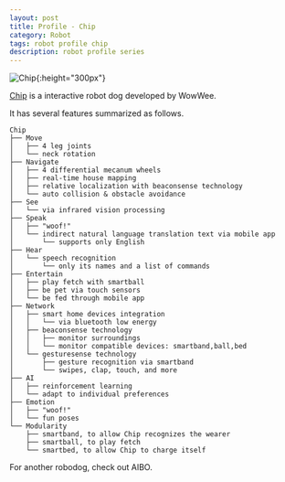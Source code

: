 ```yaml
---
layout: post
title: Profile - Chip
category: Robot
tags: robot profile chip
description: robot profile series
---
```


![Chip](http://cdn2.ubergizmo.com/wp-content/uploads/2015/11/wowwee-chip-640x427.jpg){:height="300px"}

[Chip](http://wowwee.com/chip) is a interactive robot dog developed by WowWee.

It has several features summarized as follows.

	Chip
	├── Move
    │   ├── 4 leg joints
    │   └── neck rotation
    ├── Navigate
    │   ├── 4 differential mecanum wheels
    │   ├── real-time house mapping
    │   ├── relative localization with beaconsense technology
    │   └── auto collision & obstacle avoidance
    ├── See
    │   └── via infrared vision processing
    ├── Speak
    │   ├── "woof!"
    │   └── indirect natural language translation text via mobile app
    │       └── supports only English
    ├── Hear
    │   └── speech recognition
    │       └── only its names and a list of commands
    ├── Entertain
    │   ├── play fetch with smartball
    │   ├── be pet via touch sensors
    │   └── be fed through mobile app
    ├── Network
    │   ├── smart home devices integration
    │   │   └── via bluetooth low energy
    │   ├── beaconsense technology
    │   │   ├── monitor surroundings
    │   │   └── monitor compatible devices: smartband,ball,bed
    │   └── gesturesense technology
    │       ├── gesture recognition via smartband
    │       └── swipes, clap, touch, and more
    ├── AI
    │   ├── reinforcement learning
    │   └── adapt to individual preferences
    ├── Emotion
    │   ├── "woof!"
    │   └── fun poses
    └── Modularity
        ├── smartband, to allow Chip recognizes the wearer
        ├── smartball, to play fetch
        └── smartbed, to allow Chip to charge itself

For another robodog, check out AIBO.

